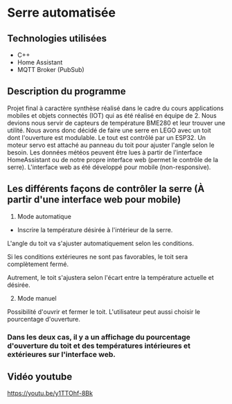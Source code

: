 # Serre automatisée

## Technologies utilisées

- C++
- Home Assistant
- MQTT Broker (PubSub)

## Description du programme
Projet final à caractère synthèse réalisé dans le cadre du cours applications mobiles et objets connectés (IOT) qui as été réalisé en équipe de 2. Nous devions nous servir de capteurs de température BME280 et leur trouver une utilité. Nous avons donc décidé de faire une serre en LEGO avec un toit dont l'ouverture est modulable. Le tout est contrôlé par un ESP32. Un moteur servo est attaché au panneau du toit pour ajuster l'angle selon le besoin. Les données météos peuvent être lues à partir de l'interface HomeAssistant ou de notre propre interface web (permet le contrôle de la serre). L'interface web as été développé pour mobile (non-responsive).

## Les différents façons de contrôler la serre (À partir d'une interface web pour mobile)
1. Mode automatique
- Inscrire la température désirée à l'intérieur de la serre.
  
L'angle du toit va s'ajuster automatiquement selon les conditions.


Si les conditions extérieures ne sont pas favorables, le toit sera complètement fermé.


Autrement, le toit s'ajustera selon l'écart entre la température actuelle et désirée.

2. Mode manuel

Possibilité d'ouvrir et fermer le toit. L'utilisateur peut aussi choisir le pourcentage d'ouverture.

### Dans les deux cas, il y a un affichage du pourcentage d'ouverture du toit et des températures intérieures et extérieures sur l'interface web.

## Vidéo youtube
https://youtu.be/y1TTOhf-8Bk
